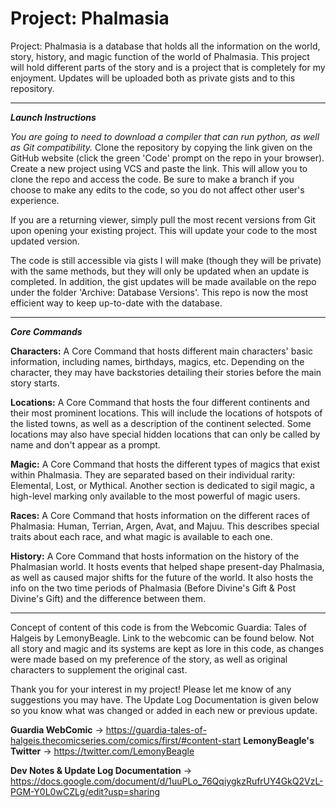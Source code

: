 # Project: Phalmasia
Project: Phalmasia is a database that holds all the information on the world, story, history, and magic function of the
world of Phalmasia. This project will hold different parts of the story and is a project that is completely for my
enjoyment. Updates will be uploaded both as private gists and to this repository.
___
***Launch Instructions***

*You are going to need to download a compiler that can run python, as well as Git compatibility.* Clone the repository by copying the link given on
the GitHub website (click the green 'Code' prompt on the repo in your browser). Create a new project using VCS and paste
the link. This will allow you to clone the repo and access the code. Be sure to make a branch if you choose to make any 
edits to the code, so you do not affect other user's experience.

If you are a returning viewer, simply pull the most recent versions from Git upon opening your existing project. This
will update your code to the most updated version.

The code is still accessible via gists I will make (though they will be private) with the same methods, but they will only be updated when
an update is completed. In addition, the gist updates will be made available on the repo under the folder 'Archive: 
Database Versions'. This repo is now the most efficient way to keep up-to-date with the database.
___
***Core Commands***

**Characters:** A Core Command that hosts different main characters' basic information, including names, birthdays, magics,
etc. Depending on the character, they may have backstories detailing their stories before the main story starts.

**Locations:** A Core Command that hosts the four different continents and their most prominent locations. This will include
the locations of hotspots of the listed towns, as well as a description of the continent selected. Some locations may
also have special hidden locations that can only be called by name and don't appear as a prompt.

**Magic:** A Core Command that hosts the different types of magics that exist within Phalmasia. They are separated based on 
their individual rarity: Elemental, Lost, or Mythical. Another section is dedicated to sigil magic, a high-level marking
only available to the most powerful of magic users.

**Races:** A Core Command that hosts information on the different races of Phalmasia: Human, Terrian, Argen, Avat, and
Majuu. This describes special traits about each race, and what magic is available to each one.

**History:** A Core Command that hosts information on the history of the Phalmasian world. It hosts events that helped shape
present-day Phalmasia, as well as caused major shifts for the future of the world. It also hosts the info on the two
time periods of Phalmasia (Before Divine's Gift & Post Divine's Gift) and the difference between them.
___
Concept of content of this code is from the Webcomic Guardia: Tales of Halgeis by LemonyBeagle. Link to the webcomic can
be found below. Not all story and magic and its systems are kept as lore in this code, as changes were made based on my 
preference of the story, as well as original characters to supplement the original cast.

Thank you for your interest in my project! Please let me know of any suggestions you may have. The Update Log Documentation
is given below so you know what was changed or added in each new or previous update.

**Guardia WebComic** -> https://guardia-tales-of-halgeis.thecomicseries.com/comics/first/#content-start
**LemonyBeagle's Twitter** -> https://twitter.com/LemonyBeagle

**Dev Notes & Update Log Documentation** -> https://docs.google.com/document/d/1uuPLo_76QqiygkzRufrUY4GkQ2VzL-PGM-Y0L0wCZLg/edit?usp=sharing